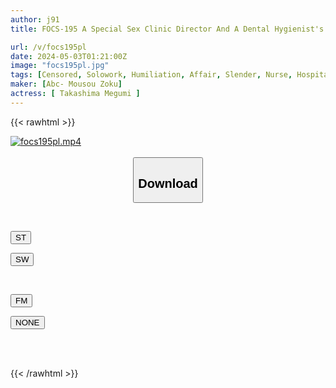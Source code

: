 ```yaml
---
author: j91
title: FOCS-195 A Special Sex Clinic Director And A Dental Hygienist's Lewd Affair And Creampie Sex.A Very Convenient Angel In A White Coat Falls Into The Common Meat Urinal In The Hospital Ai Takashima

url: /v/focs195pl
date: 2024-05-03T01:21:00Z
image: "focs195pl.jpg"
tags: [Censored, Solowork, Humiliation, Affair, Slender, Nurse, Hospital - Clinic	]
maker: [Abc- Mousou Zoku]
actress: [ Takashima Megumi ]
---
```



{{< rawhtml >}}

<div class="video" data-videoid="0L3gWeK8VbHbOQk">
    <a href="javascript:;">
        <img src="/v/focs195pl/focs195pl.jpg" width="WIDTH" height="HEIGHT" alt="focs195pl.mp4" loading="lazy">
    </a>
</div>

<script type="text/javascript" src="https://j91.asia/asset/on-demand-st.js"></script>

<br>
  <link rel="stylesheet" href="https://j91.asia/asset/bs5.css">
  
  <center>
  <button class="btn btn-primary" type="button" data-bs-toggle="collapse" data-bs-target=".multi-collapse" aria-expanded="false" aria-controls="multiCollapseExample1 multiCollapseExample2"><h2>Download</h2></button></center>
</p>
<div class="row">
  <div class="col">
    <div class="collapse multi-collapse" id="multiCollapseExample1">
      <div class="card card-body">
	      	      <br>
<div class="buttons">  
<p><a href="https://streamtape.to/v/0L3gWeK8VbHbOQk" target="_blank"><button class="btn-hover color-3"><i class="fa fa-download"></i> ST</button></a></p>
<p><a href="https://asnwish.com/cd1jmoomb0vr" target="_blank"><button class="btn-hover color-2"><i class="fa fa-download"></i> SW</button></a></p></div>
    </div>
  </div>
</div>
  <div class="col">
    <div class="collapse multi-collapse" id="multiCollapseExample2">
      <div class="card card-body">
	      <br>
<div class="buttons">
<p><a href="javascript:;"><button class="btn-hover color-8"><i class="fa fa-download"></i> FM</button></a></p>
<p><a href="javascript:;"><button class="btn-hover color-9"><i class="fa fa-download"></i> NONE</button></a></p></div>
<br><br>
      </div>
    </div>
  </div>
</div>

{{< /rawhtml >}}